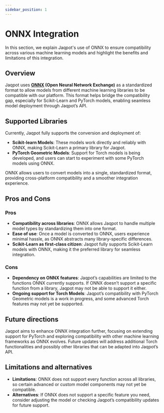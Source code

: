 ```yaml
---
sidebar_position: 1
---
```


# ONNX Integration

In this section, we explain Jaqpot's use of ONNX to ensure compatibility across various machine learning models and highlight the benefits and limitations of this integration.

## Overview

Jaqpot uses **[ONNX](https://onnx.ai/) (Open Neural Network Exchange)** as a standardized format to allow models from different machine learning libraries to be compatible with our platform. This format helps bridge the compatibility gap, especially for Scikit-Learn and PyTorch models, enabling seamless model deployment through Jaqpot’s API.

## Supported Libraries

Currently, Jaqpot fully supports the conversion and deployment of:
- **Scikit-learn Models**: These models work directly and reliably with ONNX, making Scikit-Learn a primary library for Jaqpot.
- **PyTorch Geometric Models**: Support for Torch models is being developed, and users can start to experiment with some PyTorch models using ONNX.

ONNX allows users to convert models into a single, standardized format, providing cross-platform compatibility and a smoother integration experience.

## Pros and Cons

### Pros
- **Compatibility across libraries**: ONNX allows Jaqpot to handle multiple model types by standardizing them into one format.
- **Ease of use**: Once a model is converted to ONNX, users experience minimal hassle, as ONNX abstracts many library-specific differences.
- **Scikit-Learn as first-class citizen**: Jaqpot fully supports Scikit-Learn models with ONNX, making it the preferred library for seamless integration.

### Cons
- **Dependency on ONNX features**: Jaqpot’s capabilities are limited to the functions ONNX currently supports. If ONNX doesn’t support a specific function from a library, Jaqpot may not be able to support it either.
- **Ongoing support for Torch Models**: Jaqpot’s compatibility with PyTorch Geometric models is a work in progress, and some advanced Torch features may not yet be supported.

## Future directions

Jaqpot aims to enhance ONNX integration further, focusing on extending support for PyTorch and exploring compatibility with other machine learning frameworks as ONNX evolves. Future updates will address additional Torch functionalities and possibly other libraries that can be adapted into Jaqpot’s API.

## Limitations and alternatives

- **Limitations**: ONNX does not support every function across all libraries, so certain advanced or custom model components may not yet be compatible.
- **Alternatives**: If ONNX does not support a specific feature you need, consider adjusting the model or checking Jaqpot’s compatibility updates for future support.
